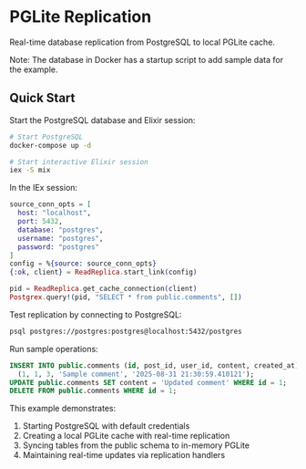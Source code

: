 # PGLite Replication

Real-time database replication from PostgreSQL to local PGLite cache.

Note: The database in Docker has a startup script to add sample data for the example.

## Quick Start

Start the PostgreSQL database and Elixir session:

```bash
# Start PostgreSQL
docker-compose up -d

# Start interactive Elixir session
iex -S mix
```

In the IEx session:

```elixir
source_conn_opts = [
  host: "localhost", 
  port: 5432, 
  database: "postgres", 
  username: "postgres", 
  password: "postgres"
]
config = %{source: source_conn_opts}
{:ok, client} = ReadReplica.start_link(config)

pid = ReadReplica.get_cache_connection(client)
Postgrex.query!(pid, "SELECT * from public.comments", [])
```

Test replication by connecting to PostgreSQL:

```bash
psql postgres://postgres:postgres@localhost:5432/postgres
```

Run sample operations:

```sql
INSERT INTO public.comments (id, post_id, user_id, content, created_at) VALUES
  (1, 1, 3, 'Sample comment', '2025-08-31 21:30:59.410121');
UPDATE public.comments SET content = 'Updated comment' WHERE id = 1;
DELETE FROM public.comments WHERE id = 1;
```

This example demonstrates:
1. Starting PostgreSQL with default credentials
2. Creating a local PGLite cache with real-time replication  
3. Syncing tables from the public schema to in-memory PGLite
4. Maintaining real-time updates via replication handlers
